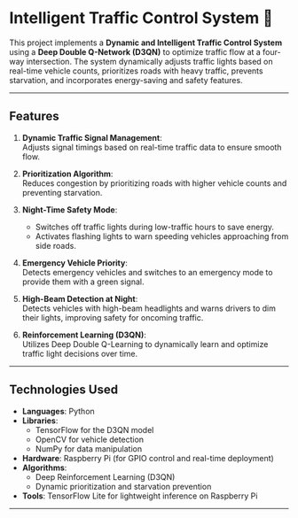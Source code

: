   # Intelligent Traffic Control System 🚦

This project implements a **Dynamic and Intelligent Traffic Control System** using a **Deep Double Q-Network (D3QN)** to optimize traffic flow at a four-way intersection. The system dynamically adjusts traffic lights based on real-time vehicle counts, prioritizes roads with heavy traffic, prevents starvation, and incorporates energy-saving and safety features.

---

## **Features**

1. **Dynamic Traffic Signal Management**:  
   Adjusts signal timings based on real-time traffic data to ensure smooth flow.

2. **Prioritization Algorithm**:  
   Reduces congestion by prioritizing roads with higher vehicle counts and preventing starvation.

3. **Night-Time Safety Mode**:  
   - Switches off traffic lights during low-traffic hours to save energy.  
   - Activates flashing lights to warn speeding vehicles approaching from side roads.

4. **Emergency Vehicle Priority**:  
   Detects emergency vehicles and switches to an emergency mode to provide them with a green signal.

5. **High-Beam Detection at Night**:  
   Detects vehicles with high-beam headlights and warns drivers to dim their lights, improving safety for oncoming traffic.

6. **Reinforcement Learning (D3QN)**:  
   Utilizes Deep Double Q-Learning to dynamically learn and optimize traffic light decisions over time.

---

## **Technologies Used**

- **Languages**: Python
- **Libraries**: 
  - TensorFlow for the D3QN model
  - OpenCV for vehicle detection
  - NumPy for data manipulation
- **Hardware**: Raspberry Pi (for GPIO control and real-time deployment)
- **Algorithms**: 
  - Deep Reinforcement Learning (D3QN)
  - Dynamic prioritization and starvation prevention
- **Tools**: TensorFlow Lite for lightweight inference on Raspberry Pi

---

<!--## **Installation**

1. **Clone the Repository**:
   ```bash
   git clone https://github.com/your-username/intelligent-traffic-control-system.git
   cd intelligent-traffic-control-system
-->
